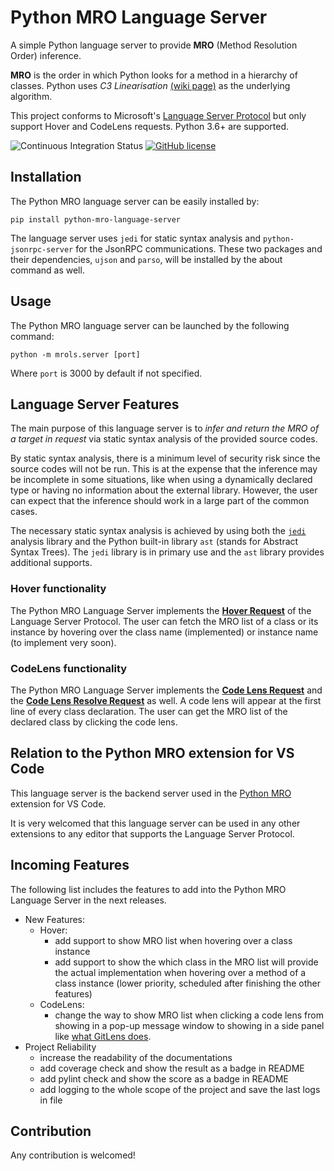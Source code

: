 # Python MRO Language Server

A simple Python language server to provide **MRO** (Method Resolution Order) inference.

**MRO** is the order in which Python looks for a method in a hierarchy of classes. Python uses *C3 Linearisation* [(wiki page)](https://en.wikipedia.org/wiki/C3_linearization) as the underlying algorithm.

This project conforms to Microsoft's [Language Server Protocol](https://microsoft.github.io/language-server-protocol/) but only support Hover and CodeLens requests. Python 3.6+ are supported.

![Continuous Integration Status](https://github.com/mosckital/vscode_python_mro/workflows/Continuous%20Integration/badge.svg)
[![GitHub license](https://img.shields.io/github/license/Naereen/StrapDown.js.svg)](https://github.com/Naereen/StrapDown.js/blob/master/LICENSE)

## Installation

The Python MRO language server can be easily installed by:

```shell
pip install python-mro-language-server
```

The language server uses `jedi` for static syntax analysis and `python-jsonrpc-server` for the JsonRPC communications. These two packages and their dependencies, `ujson` and `parso`, will be installed by the about command as well.

## Usage

The Python MRO language server can be launched by the following command:

```shell
python -m mrols.server [port]
```

Where `port` is 3000 by default if not specified.

## Language Server Features

The main purpose of this language server is to *infer and return the MRO of a target in request* via static syntax analysis of the provided source codes.

By static syntax analysis, there is a minimum level of security risk since the source codes will not be run. This is at the expense that the inference may be incomplete in some situations, like when using a dynamically declared type or having no information about the external library. However, the user can expect that the inference should work in a large part of the common cases.

The necessary static syntax analysis is achieved by using both the [`jedi`](https://github.com/davidhalter/jedi) analysis library and the Python built-in library `ast` (stands for Abstract Syntax Trees). The `jedi` library is in primary use and the `ast` library provides additional supports.

### Hover functionality

The Python MRO Language Server implements the [**Hover Request**](https://microsoft.github.io/language-server-protocol/specifications/specification-current/#textDocument_hover) of the Language Server Protocol. The user can fetch the MRO list of a class or its instance by hovering over the class name (implemented) or instance name (to implement very soon).

### CodeLens functionality

The Python MRO Language Server implements the [**Code Lens Request**](https://microsoft.github.io/language-server-protocol/specifications/specification-current/#textDocument_codeLens) and the [**Code Lens Resolve Request**](https://microsoft.github.io/language-server-protocol/specifications/specification-current/#codeLens_resolve) as well. A code lens will appear at the first line of every class declaration. The user can get the MRO list of the declared class by clicking the code lens.

## Relation to the Python MRO extension for VS Code

This language server is the backend server used in the [Python MRO](https://github.com/mosckital/vscode_python_mro) extension for VS Code.

It is very welcomed that this language server can be used in any other extensions to any editor that supports the Language Server Protocol.

## Incoming Features

The following list includes the features to add into the Python MRO Language Server in the next releases.

* New Features:
  * Hover:
    * add support to show MRO list when hovering over a class instance
    * add support to show the which class in the MRO list will provide the actual implementation when hovering over a method of a class instance (lower priority, scheduled after finishing the other features)
  * CodeLens:
    * change the way to show MRO list when clicking a code lens from showing in a pop-up message window to showing in a side panel like [what GitLens does](https://github.com/eamodio/vscode-gitlens#git-code-lens-).
* Project Reliability
  * increase the readability of the documentations
  * add coverage check and show the result as a badge in README
  * add pylint check and show the score as a badge in README
  * add logging to the whole scope of the project and save the last logs in file

## Contribution

Any contribution is welcomed!
